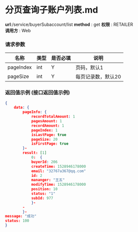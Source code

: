 分页查询子账户列表.md
=======================================================

**url**:/service/buyerSubaccount/list
**method** : get 
**权限** : RETAILER  
**调用方** : Web

### 请求参数
|    名称   | 类型 | 是否必填 |           说明           |
|-----------|------|----------|--------------------------|
| pageIndex | int  | Y        | 页码，默认1              |
| pageSize  | int  | Y        | 每页记录数，默认20       |


### 返回值示例 (接口返回值示例)

```json
{
    data: {
        pageInfo: {
            recordTotalAmount: 1
            pagesAmount: 1
            recordAmount: 1
            pageIndex: 1
            isLastPage: true
            pageSize: 20
            isFirstPage: true
        }-
        result: [1]
            0:  {
            buyerId: 206
            createTime: 1528946178000
            email: "32767a367@qq.com"
            id: 2
            mananger: "王五"
            modifyTime: 1528946178000
            position: 10
            status: "1"
            subId: 977
            }-
        -
        }-
message: "成功"
status: 100
}
```
